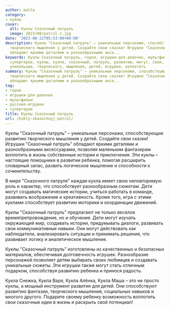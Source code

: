 ```yaml
---
author: malta
category:
- куклы
cover:
  alt: Куклы Сказочный патруль
  image: 2023/08/patrul-1.jpg
date: '2023-08-22T05:53:00+00:00'
description: Куклы "Сказочный патруль" – уникальные персонажи, способствующие развитию
  творческого мышления у детей. Создайте свои сказки! Игрушки "Сказочный патруль"
  обладают яркими деталями и разнообразными аксе...
keywords: Куклы Сказочный патруль, герои, игрушки-для-девочек, мультфильм, русские-игрушки,
  супергерои, куклы, кукла, сказочный, патруль, развитию, могут, свои, истории, создавать,
  уникальные, творческого, мышления, детей, игрушки, воплотить
summary: Куклы "Сказочный патруль" – уникальные персонажи, способствующие развитию
  творческого мышления у детей. Создайте свои сказки! Игрушки "Сказочный патруль"
  обладают яркими деталями и разнообразными аксе...
tag:
- герои
- игрушки-для-девочек
- мультфильм
- русские-игрушки
- супергерои
title: Куклы Сказочный патруль
url: /kukly-skazochnyj-patrul/
---
```


Куклы "Сказочный патруль" – уникальные персонажи, способствующие развитию творческого мышления у детей. Создайте свои сказки! Игрушки "Сказочный патруль" обладают яркими деталями и разнообразными аксессуарами, позволяя маленьким фантазерам воплотить в жизнь собственные истории и приключения. Эти куклы – настоящие помощники в развитии ребенка, помогая расширить словарный запас, развить логическое мышление и способности к сочинительству.

В мире "Сказочного патруля" каждая кукла имеет свою неповторимую роль и характер, что способствует разнообразным сюжетам. Дети могут создавать магические истории, учиться работать в команде, развивать воображение и креативность. Кроме того, игра с этими куклами способствует развитию моторики и координации движений.

Куклы "Сказочный патруль" предлагают не только веселое времяпрепровождение, но и обучение. Дети могут изучать окружающий мир, создавать истории, придумывать диалоги, развивать свои коммуникативные навыки. Они могут действовать как наблюдатели, анализировать ситуации и принимать решения, что развивает логику и аналитическое мышление.

Куклы "Сказочный патруль" изготовлены из качественных и безопасных материалов, обеспечивая долговечность игрушек. Разнообразие персонажей позволяет детям выбирать своих любимцев и создавать уникальные сюжеты. Эти игрушки также могут стать отличным подарком, способствуя развитию ребенка и принося радость.

Кукла Снежка, Кукла Варя, Кукла Алёнка, Кукла Маша – это не просто куклы, а мощный инструмент развития для детей. Они способствуют развитию фантазии, творческого мышления, социальных навыков и многого другого. Подарите своему ребенку возможность воплотить свои сказочные идеи в жизнь и раскрыть свой потенциал!